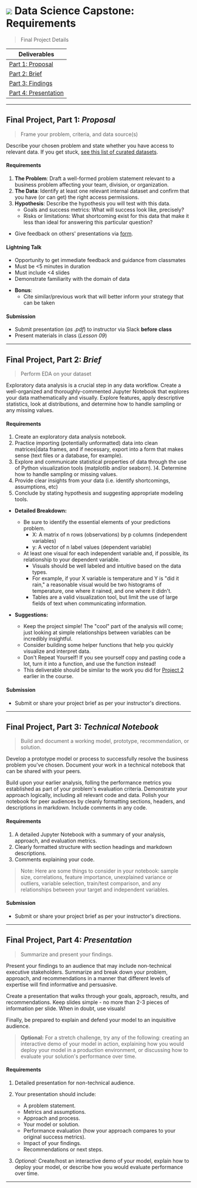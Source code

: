 # ![](https://ga-dash.s3.amazonaws.com/production/assets/logo-9f88ae6c9c3871690e33280fcf557f33.png) Data Science Capstone: Requirements

> Final Project Details

| Deliverables |
| --- | 
| [Part 1: Proposal](#proposal)        
| [Part 2: Brief](#eda)         
| [Part 3: Findings](#notebook)     
| [Part 4: Presentation](#presentation) 

---

<a name="proposal"></a>
## Final Project, Part 1: *Proposal*
   
> Frame your problem, criteria, and data source(s)

Describe your chosen problem and state whether you have access to relevant data. If you get stuck, [see this list of curated datasets](./suggestions.md).

#### Requirements
1. __The Problem__: Draft a well-formed problem statement relevant to a business problem affecting your team, division, or organization.
2. __The Data__: Identify at least one relevant internal dataset and confirm that you have (or can get) the right access permissions.
3. __Hypothesis__: Describe the hypothesis you will test with this data.  
	- Goals and success metrics: What will success look like, precisely?
	- Risks or limitations: What shortcoming exist for this data that make it less than ideal for answering this particular question?
- Give feedback on others' presentations via [form](https://goo.gl/forms/JbsDlWgo2mULfzT83).

#### Lightning Talk
* Opportunity to get immediate feedback and guidance from classmates
* Must be <5 minutes in duration
* Must include <4 slides
* Demonstrate familiarity with the domain of data
- **Bonus**:
	- Cite similar/previous work that will better inform your strategy that can be taken

#### Submission
- Submit presentation (*as .pdf*) to instructor via Slack __before class__
- Present materials in class (_Lesson 09_)
---

<a name="eda"></a>
## Final Project, Part 2: *Brief*
> Perform EDA on your dataset

Exploratory data analysis is a crucial step in any data workflow. Create a well-organized and thoroughly-commented Jupyter Notebook that explores your data mathematically and visually. Explore features, apply descriptive statistics, look at distributions, and determine how to handle sampling or any missing values.

#### Requirements
1. Create an exploratory data analysis notebook.
2. Practice importing (potentially unformatted) data into clean matrices|data frames, and if necessary, export into a form that makes sense (text files or a database, for example).
3. Explore and communicate statistical properties of data through the use of Python visualization tools (matplotlib and/or seaborn).
)4. Determine how to handle sampling or missing values.
5. Provide clear insights from your data (i.e. identify shortcomings, assumptions, etc) 
6. Conclude by stating hypothesis and suggesting appropriate modeling tools.

- **Detailed Breakdown:**
   * Be sure to identify the essential elements of your predictions problem.
      	* X: A matrix of n rows (observations) by p columns (independent variables)
        * y: A vector of n label values (dependent variable)
   * At least one visual for each independent variable and, if possible, its relationship to your dependent variable.
      	* Visuals should be well labeled and intuitive based on the data types.
        * For example, if your X variable is temperature and Y is "did it rain," a reasonable visual would be two histograms of temperature, one where it rained, and one where it didn't.
        * Tables are a valid visualization tool, but limit the use of large fields of text when communicating information.

- **Suggestions:**
   - Keep the project simple! The "cool" part of the analysis will come; just looking at simple relationships between variables can be incredibly insightful.
   - Consider building some helper functions that help you quickly visualize and interpret data.
   - Don't Repeat Yourself! If you see yourself copy and pasting code a lot, turn it into a function, and use the function instead!
   - This deliverable should be similar to the work you did for [Project 2](../02/) earlier in the course.

#### Submission
- Submit or share your project brief as per your instructor's directions.

---

<a name="notebook"></a>
## Final Project, Part 3: *Technical Notebook*
> Build and document a working model, prototype, recommendation, or solution.

Develop a prototype model or process to successfully resolve the business problem you've chosen. Document your work in a technical notebook that can be shared with your peers.

Build upon your earlier analysis, folling the performance metrics you established as part of your problem's evaluation criteria. Demonstrate your approach logically, including all relevant code and data. Polish your notebook for peer audiences by cleanly formatting sections, headers, and descriptions in markdown. Include comments in any code.

#### Requirements
1. A detailed Jupyter Notebook with a summary of your analysis, approach, and evaluation metrics.
2. Clearly formatted structure with section headings and markdown descriptions.
3. Comments explaining your code.

> Note: Here are some things to consider in your notebook: sample size, correlations, feature importance, unexplained variance or outliers, variable selection, train/test comparison, and any relationships between your target and independent variables.


#### Submission
- Submit or share your project brief as per your instructor's directions.

---

<a name="presentation"></a>
## Final Project, Part 4: *Presentation*
> Summarize and present your findings.

Present your findings to an audience that may include non-technical executive stakeholders. Summarize and break down your problem, approach, and recommendations in a manner that different levels of expertise will find informative and persuasive.

Create a presentation that walks through your goals, approach, results, and recommendations. Keep slides simple - no more than 2-3 pieces of information per slide. When in doubt, use visuals!

Finally, be prepared to explain and defend your model to an inquisitive audience.

> **Optional:** For a stretch challenge, try any of the following: creating an interactive demo of your model in action, explaining how you would deploy your model in a production environment, or discussing how to evaluate your solution's performance over time.

#### Requirements

1. Detailed presentation for non-technical audience.
2. Your presentation should include:
   - A problem statement.
   - Metrics and assumptions.
   - Approach and process.
   - Your model or solution.
   - Performance evaluation (how your approach compares to your original success metrics).
   - Impact of your findings.
   - Recommendations or next steps.

 4. *Optional:* Create/host an interactive demo of your model, explain how to deploy your model, or describe how you would evaluate performance over time.

---
